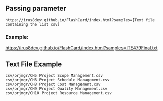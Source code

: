 ## Passing parameter
`https://irus8dev.github.io/FlashCard/index.html?samples=[Text file containing the list csv]`

### Example:
https://irus8dev.github.io/FlashCard/index.html?samples=ITE479Final.txt

## Text File Example
 
```Text
csv/prjmgr/CH5 Project Scope Management.csv
csv/prjmgr/CH6 Project Schedule Management.csv
csv/prjmgr/CH8 Project Cost Management.csv
csv/prjmgr/CH9 Project Quality Management.csv
csv/prjmgr/CH10 Project Resource Management.csv
```

